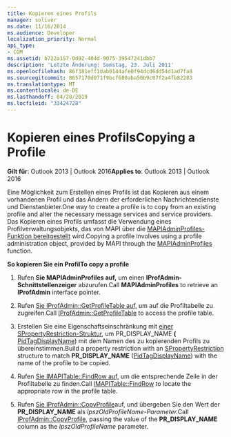 ```yaml
---
title: Kopieren eines Profils
manager: soliver
ms.date: 11/16/2014
ms.audience: Developer
localization_priority: Normal
api_type:
- COM
ms.assetid: b722a157-0d92-404d-9075-39547241dbb7
description: 'Letzte Änderung: Samstag, 23. Juli 2011'
ms.openlocfilehash: 86f381eff1dab0144afe0f94dcd6dd54d1ad7fa8
ms.sourcegitcommit: 8657170d071f9bcf680aba50b9c07f2a4fb82283
ms.translationtype: MT
ms.contentlocale: de-DE
ms.lasthandoff: 04/28/2019
ms.locfileid: "33424728"
---
```

# <a name="copying-a-profile"></a><span data-ttu-id="e2694-103">Kopieren eines Profils</span><span class="sxs-lookup"><span data-stu-id="e2694-103">Copying a Profile</span></span>

  
  
<span data-ttu-id="e2694-104">**Gilt für**: Outlook 2013 | Outlook 2016</span><span class="sxs-lookup"><span data-stu-id="e2694-104">**Applies to**: Outlook 2013 | Outlook 2016</span></span> 
  
<span data-ttu-id="e2694-105">Eine Möglichkeit zum Erstellen eines Profils ist das Kopieren aus einem vorhandenen Profil und das Ändern der erforderlichen Nachrichtendienste und Dienstanbieter.</span><span class="sxs-lookup"><span data-stu-id="e2694-105">One way to create a profile is to copy from an existing profile and alter the necessary message services and service providers.</span></span> <span data-ttu-id="e2694-106">Das Kopieren eines Profils umfasst die Verwendung eines Profilverwaltungsobjekts, das von MAPI über die [MAPIAdminProfiles-Funktion bereitgestellt](mapiadminprofiles.md) wird.</span><span class="sxs-lookup"><span data-stu-id="e2694-106">Copying a profile involves using a profile administration object, provided by MAPI through the [MAPIAdminProfiles](mapiadminprofiles.md) function.</span></span> 
  
 <span data-ttu-id="e2694-107">**So kopieren Sie ein Profil**</span><span class="sxs-lookup"><span data-stu-id="e2694-107">**To copy a profile**</span></span>
  
1. <span data-ttu-id="e2694-108">Rufen **Sie MAPIAdminProfiles auf,** um einen **IProfAdmin-Schnittstellenzeiger** abzurufen.</span><span class="sxs-lookup"><span data-stu-id="e2694-108">Call **MAPIAdminProfiles** to retrieve an **IProfAdmin** interface pointer.</span></span> 
    
2. <span data-ttu-id="e2694-109">Rufen [Sie IProfAdmin::GetProfileTable auf,](iprofadmin-getprofiletable.md) um auf die Profiltabelle zu zugreifen.</span><span class="sxs-lookup"><span data-stu-id="e2694-109">Call [IProfAdmin::GetProfileTable](iprofadmin-getprofiletable.md) to access the profile table.</span></span> 
    
3. <span data-ttu-id="e2694-110">Erstellen Sie eine Eigenschaftseinschränkung mit [einer SPropertyRestriction-Struktur,](spropertyrestriction.md) um PR_DISPLAY_NAME **(** [PidTagDisplayName](pidtagdisplayname-canonical-property.md)) mit dem Namen des zu kopierenden Profils zu übereinstimmen.</span><span class="sxs-lookup"><span data-stu-id="e2694-110">Build a property restriction with an [SPropertyRestriction](spropertyrestriction.md) structure to match **PR_DISPLAY_NAME** ([PidTagDisplayName](pidtagdisplayname-canonical-property.md)) with the name of the profile to be copied.</span></span> 
    
4. <span data-ttu-id="e2694-111">Rufen [Sie IMAPITable::FindRow auf,](imapitable-findrow.md) um die entsprechende Zeile in der Profiltabelle zu finden.</span><span class="sxs-lookup"><span data-stu-id="e2694-111">Call [IMAPITable::FindRow](imapitable-findrow.md) to locate the appropriate row in the profile table.</span></span> 
    
5. <span data-ttu-id="e2694-112">Rufen [Sie IProfAdmin::CopyProfile](iprofadmin-copyprofile.md)auf, und übergeben Sie den Wert der **PR_DISPLAY_NAME** als _lpszOldProfileName-Parameter._</span><span class="sxs-lookup"><span data-stu-id="e2694-112">Call [IProfAdmin::CopyProfile](iprofadmin-copyprofile.md), passing the value of the **PR_DISPLAY_NAME** column as the  _lpszOldProfileName_ parameter.</span></span> 
    

